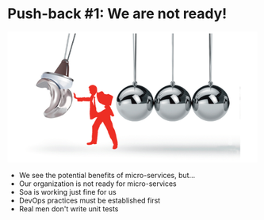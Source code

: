 # Push-back #1: We are not ready!

![](./media/WeAreNotReady.png)

* We see the potential benefits of micro-services, but...
* Our organization is not ready for micro-services
* Soa is working just fine for us
* DevOps practices must be established first
* Real men don't write unit tests